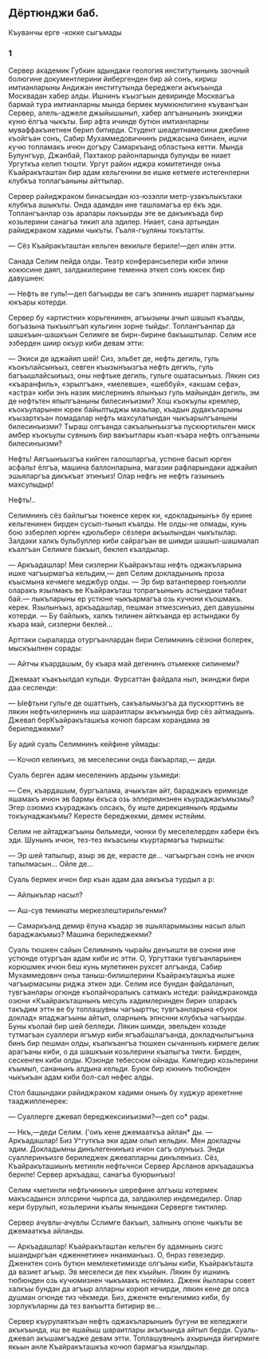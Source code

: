 ## Дёртюнджи баб.
Къуванчы ерге -кокке сыгъмады

### 1

Сервер академик Губкин адындаки геология институтынынъ заочный болюгине документлерини йибергенден бир ай сонъ, кириш имтианларыны Андижан институтында береджеги акъкъында Москвадан хабер алды.
Ишнинъ къызгъын девиринде Москвагъа бармай тура имтианларны мында бермек мумкюнлигине къувангъан Сервер, алель-аджеле джыйышынып, хабер алгъанынынъ экинджи куню ёлгъа чыкъты.
Бир афта ичинде бутюн имтианларны муваффакъиетнен берип битирди.
Студент шеадетнамесини джебине къойгъан сонъ, Сабир Мухаммедовичнинъ риджасына бинаен, ишчи кучю топламакъ ичюн догъру Самаркъанд областына кетти.
Мында Булунгъур, Джанбай, Пахтакор районларында булунды ве ниает Ургуткъа келип тюшти.
Ургут район иджра комитетинде онъа Къайракъташтан бир адам кельгенини ве ишке кетмеге истегенлерни клубкъа топлагъаныны айттылар.

Сервер райиджраком бинасындан юз-юзэлли метр-узакълыкътаки клубкъа ашыкъты.
Онда адамдан ине ташламагъа ер ёкъ эди.
Топлангъанлар озь аралары лакъырды эте ве дакъикъада бир козьлерини санагъа тикип ала эдилер.
Ниает, сана артындан райиджраком хадими чыкъты.
Гъаля-гъуляны токътатты.

— Сёз Къайракъташтан кельген векильге бериле!—деп илян этти.

Санада Селим пейда олды.
Театр конферансьелери киби элини кокюсине даяп, залдакилерине теменна эткеп сонъ юксек бир давушнен:

— Нефть ве гуль!—деп багъырды ве сагъ элининъ ишарет пармагьыны юкъары котерди.

Сервер бу «артистни» корьгенинен, агъызыны ачып шашып къалды, богъазына тыкъылгъап кульгинн зорне тыйдьг.
Топлангъанлар да шашкъын-шашкъын Селимге ве бирн-бирине бакъыштылар.
Селим исе эзберден шиир окъур киби девам этти:

— Экиси де аджайип шей!
Сиз, эльбет де, нефть дегиль, гуль къокълайсынъыз, севген къызынъызгъа нефть дегиль, гуль багъышлайсыиъыз, оны нефтьке дегиль, гульге ошатасынъыз.
Лякин сиз «къаранфиль», «эрылгъан», «мелевше», «шеббуй», «акшам сефа», «астра» киби энъ назик мислернинъ ялынъыз гуль майындан дегиль, эм де нефтьтен япылгъаныны билесинъизми?
Хош къокъулы кремлер, къокъуларынен юрек байылтыджы мазьлар, къадын дудакъларыны къызарткъан помадалар нефть махсулатындан чыкъарылгъаныны билесинъизми?
Тыраш олгъанда сакъалынъызгъа пускюртильген миск амбер къокъулы сувнынъ бир вакъытлары къап-къара нефть олгъаныны билесинъизми?

Нефть!
Аягъынъызгъа кийген галошларгъа, устюне басып юрген асфальт ёлгъа, машина баллонларына, магазии рафларындаки аджайип эшьяларгъа дикъкъат этинъиз!
Олар нефгь не нефть газынынъ махсулыдыр!

Нефть!..

Селимнинъ сёз байлыгъы тюкенсе керек ки, «докладынынъ» бу ерине кельгенинен бирден сусып-тынып къалды.
Не олды-не олмады, кунь бою эзберлеп юрген «дюльбер» сёзлери акъылындан чыкътылар.
Залдаки халкъ бульбуллер киби сайрагъан ве шимди шашып-шашмалап къалгъан Селимге бакъып, беклеп къалдылар.

— Аркъадашлар!
Меи сизлерни Къайракъташ нефть оджакъларына ишке чагъырмагъа кельдим,— деп Селим докладынынъ проза къысмына кечмеге меджбур олды.
— Эр бир ватанпервер гонъюлли оларакъ язылмакъ ве Къайракъташ топрагъынынъ астындаки табиат бай.— лыкъларыны ер устюне чыкъармагъа озь кучюни къошмакъ.
керек.
Язылынъыз, аркъадашлар, пешман этмезсинъиз, деп давушыны котерди.
— Бу байлыкъ, халкъ тилинен айткъанда ер астындаки бу къара май, сизлерни беклей...

Арттаки сыраларда отургъанлардан бири Селимнинъ сёзюни болерек, мыскъылнен сорады:

— Айтчы къардашым, бу къара май дегенинъ отьмекке силинеми?

Джемаат къакъылдап кульди.
Фурсаттан файдала нып, экинджи бири даа сесленди:

— Ыефтьни гульге де ошаттынъ, сакъалымызгъа да пускюрттинъ ве лякин нефтьчилернинъ иш шараитлары акъкъында бир сёз айтмадынъ.
Джевап берКъайракъташкъа кочюп барсам хорандама эв бериледжекми?

Бу адий суаль Селимнинъ кейфине уймады:

— Кочюп келинъиз, эв меселесини онда бакъарлар,— деди.

Суаль берген адам меселенинъ ардыны узьмеди:

— Сен, къардашым, бургъалама, ачыкътан айт, бараджакъ еримизде яшамакъ ичюн эв бармы ёкъса озь эллеримнзнен къураджакъмызмы?
Эгер озюмиз къураджакъ олсакъ, бу иште дирекциянынъ ярдымы токъунаджакъмы?
Кересте береджекми, демек истейим.

Селим не айтаджагъыны бильмеди, чюнки бу меселелерден хабери ёкъ эди.
Шунынъ ичюн, тез-тез якъасыны къуртармагъа тырышты:

— Эр шей тапылыр, азыр эв де, керасте де...
чагъыргъан сонъ не ичюн тапылмасын...
Ойле де...

Суаль бермек ичюн бир къан адам даа аякъкъа турдыл а р:

— Айлыкълар насыл?

— Аш-сув теминаты меркезлештирильгенми?

— Самаркъанд демир ёлуна къадар эв эшьяларымызны насыл алып бараджакъмыз?
Машина бериледжекми?

Суаль тюшкен сайын Селимнинъ чырайы денъишти ве озюни ине устюнде отургъан адам киби ис этти.
О, Ургуттаки тувгъанларынен корюшмек ичюн беш кунь мулетинен рухсет алгъанда, Сабир Мухаммедовнч онъа таныш-билишлерини Къайракъташкъа ишке чагъырмасыны риджа эткен эди.
Селим исе бундан файдаланып, тувгъанлары огюнде къопайчоралыкъ сатмакъ истеди: райиджракомда озюни «Къайракъташнынъ месуль хадимлеринден бири» оларакъ такъдим эттн ве бу топлашувны чагъыртты; тувгъанларына «буюк доклад» япаджагъыны айтып, оларнынъ эпнснни клубкъа чагъырды.
Буны къолай бир шей белледи.
Лякин шимди, эвельден козьде тутмагъан суаллери ягъмур киби ягъабашлагъанда, докладчылыгъына бинъ бир пешман олды, къапкъангъа тюшкен сычаннынъ кирмеге делик арагъаны киби, о да шашкъыи козьлерини къапыгъа тикти.
Бирден, сескенген киби олды.
Юзюнде тебессюм ойнады.
Кимгедир козьлерини къымып, сананынъ алдына кельди.
Буюк бир юкнинъ тюбюнден чыкъкъан адам киби бол-сал нефес алды.

Стол башындаки райиджраком хадими онынъ бу худжур арекетнне тааджипленерек:

— Суаллерге джевап береджексииъизми?—деп со* рады.

— Нкъ,—деди Селим.
('оиъ кене джемааткъа айлан* ды.
— Аркъадашлар!
Биз У^гуткъа эки адам олып кельдик.
Мен докладчы эдим.
Докладымны динълегенинъиз ичюн сагъ олунъыз.
Энди суаллеринъизге бериледжек джевапларны динъленъиз.
Сёз, Къайракъташиынъ метинлн нефтьчнси Сервер Арсланов аркъадашкъа бернле!
Сервер аркъадаш, санагъа буюрынъыз!

Селим «метинли нефтьчининъ» шерефине алгъыш котермек макъсадынсн эллсрини чырпса да, залдакилер индемедилер.
Олар кери бурулып, козьлерини къапы янындаки Серверге тиктилер.

Сервер ачувлы-ачувлы Сслимге бакъып, залнынъ огюне чыкъты ве джемааткъа айланды.

— Аркъадашлар!
Къайракъташтан кельген бу адамнынъ сизгс ышандыргъан «дженнетине» ннанманъыз.
О, бнраз гевезедир.
Дженктен сонъ бутюн мемлекетимизде олгъаны киби, Къайракъташта да вазиет агъыр.
Эв меселеси де пек къыйын.
Лякин бу ишнинъ тюбюнден озь кучюмизнен чыкъмакъ нстеймиз.
Дженк йыллары совет халкъы бундан да агъыр алларны корюп кечирди, лякин кене де олса душман огюнде тиз чёкмеди.
Биз, дженкте енъгенимиз киби, бу зорлукъларны да тез вакъытта битирир ве...

Сервер къурулаяткъан нефть оджакъларынынъ бугуни ве келеджеги акъкъында, иш ве яшайыш шараитлары акъкъында айтып берди.
Суаль-джевап акъшамгъадже девам этти.
Топлашувнынъ ахырында йигирмиге якьын анле Къайракъташкъа кочюп бармагъа язылдылар.
